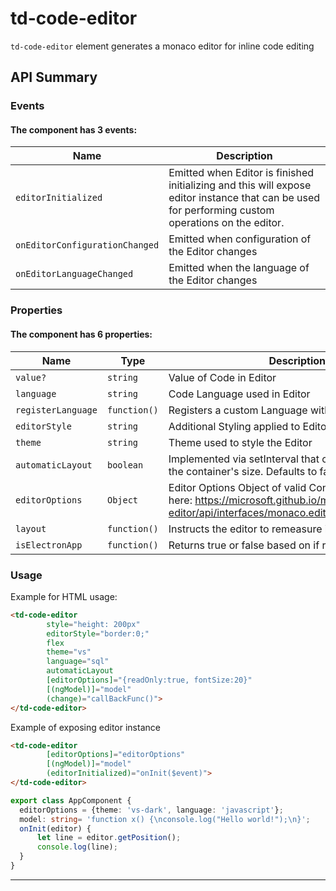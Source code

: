 # td-code-editor

`td-code-editor` element generates a monaco editor for inline code editing

## API Summary

### Events

#### The <td-code-editor> component has 3 events:

| Name | Description |
| --- | --- |
| `editorInitialized` | Emitted when Editor is finished initializing and this will expose editor instance that can be used for performing custom operations on the editor.
| `onEditorConfigurationChanged` | Emitted when configuration of the Editor changes
| `onEditorLanguageChanged` | Emitted when the language of the Editor changes


### Properties

#### The <td-code-editor> component has 6 properties:

| Name | Type | Description |
| --- | --- | --- |
| `value?` | `string` | Value of Code in Editor
| `language` | `string` | Code Language used in Editor
| `registerLanguage` | `function()` | Registers a custom Language within the editor
| `editorStyle` | `string` | Additional Styling applied to Editor Container
| `theme` | `string` | Theme used to style the Editor
| `automaticLayout` | `boolean` | Implemented via setInterval that constantly probes for the container's size. Defaults to false.
| `editorOptions` | `Object` | Editor Options Object of valid Configurations listed here: <a href="https://microsoft.github.io/monaco-editor/api/interfaces/monaco.editor.ieditoroptions.html">https://microsoft.github.io/monaco-editor/api/interfaces/monaco.editor.ieditoroptions.html</a>
| `layout` | `function()` | Instructs the editor to remeasure its container
| `isElectronApp` | `function()` | Returns true or false based on if running in Electron


### Usage

Example for HTML usage:

```html
<td-code-editor 
        style="height: 200px" 
        editorStyle="border:0;"
        flex 
        theme="vs" 
        language="sql"
        automaticLayout
        [editorOptions]="{readOnly:true, fontSize:20}"
        [(ngModel)]="model"
        (change)="callBackFunc()">
</td-code-editor>
```
Example of exposing editor instance

```html
<td-code-editor
        [editorOptions]="editorOptions"
        [(ngModel)]="model"
        (editorInitialized)="onInit($event)">
</td-code-editor>
```

```typescript
export class AppComponent {
  editorOptions = {theme: 'vs-dark', language: 'javascript'};
  model: string= 'function x() {\nconsole.log("Hello world!");\n}';
  onInit(editor) {
      let line = editor.getPosition();
      console.log(line);
  }
}
```

---
